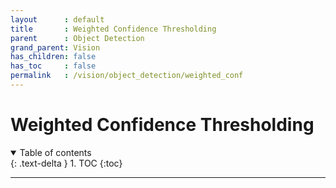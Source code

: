 ```yaml
---
layout      : default
title       : Weighted Confidence Thresholding
parent	    : Object Detection
grand_parent: Vision
has_children: false
has_toc     : false
permalink   : /vision/object_detection/weighted_conf
---
```


# Weighted Confidence Thresholding

<details open markdown="block">
  <summary>Table of contents</summary>
  {: .text-delta }
  1. TOC
  {:toc}
</details>

---
